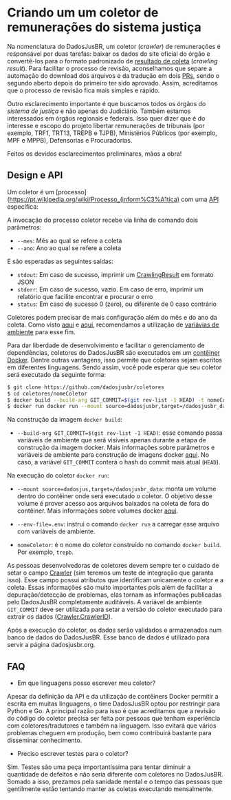 # Criando um um coletor de remunerações do sistema justiça

Na nomenclatura do DadosJusBR, um coletor (_crawler_) de remunerações é responsável por duas tarefas: baixar os dados do site oficial do órgão e convertê-los para o formato padronizado de [resultado de coleta](https://github.com/dadosjusbr/storage/blob/master/agency.go#L27) (_crawling result_). Para facilitar o processo de revisão, aconselhamos que separe a automação do download dos arquivos e da tradução em dois [PRs](https://help.github.com/pt/github/collaborating-with-issues-and-pull-requests/creating-a-pull-request), sendo o segundo aberto depois do primeiro ter sido aprovado. Assim, acreditamos que o processo de revisão fica mais simples e rápido.

Outro esclarecimento importante é que buscamos todos os órgãos do *sistema de justiça* e não apenas do Judiciário. Também estamos interessados em órgãos regionais e federais. Isso quer dizer que é do interesse e escopo do projeto libertar remunerações de tribunais (por exemplo, TRF1, TRT13, TREPB e TJPB), Ministérios Públicos (por exemplo, MPF e MPPB), Defensorias e Procuradorias.

Feitos os devidos esclarecimentos preliminares, mãos a obra!

## Design e API

Um coletor é um [processo](https://pt.wikipedia.org/wiki/Processo_(inform%C3%A1tica) com uma [API](https://pt.wikipedia.org/wiki/Interface_de_programa%C3%A7%C3%A3o_de_aplica%C3%A7%C3%B5es) específica:

A invocação do processo coletor recebe via linha de comando dois parâmetros:

- `--mes`: Mês ao qual se refere a coleta
- `--ano`: Ano ao qual se refere a coleta

E são esperadas as seguintes saídas:

- `stdout`: Em caso de sucesso, imprimir um [CrawlingResult](https://github.com/dadosjusbr/storage/blob/master/agency.go#L27) em formato JSON
- `stderr`: Em caso de sucesso, vazio. Em caso de erro, imprimir um relatório que facilite encontrar e procurar o erro
- `status`: Em caso de sucesso 0 (zero), ou diferente de 0 caso contrário

Coletores podem precisar de mais configuração além do mês e do ano da coleta. Como visto [aqui](https://github.com/dadosjusbr/coletores/tree/master/mppb) e [aqui](https://github.com/dadosjusbr/coletores/tree/master/trepb), recomendamos a utilização de [variávias de ambiente](https://pt.wikipedia.org/wiki/Vari%C3%A1vel_de_ambiente) para esse fim.

Para dar liberdade de desenvolvimento e facilitar o gerenciamento de dependências, coletores do DadosJusBR são executados em um [contêiner Docker](https://aws.amazon.com/pt/containers/?nc1=f_ccr). Dentre outras vantagens, isso permite que coletores sejam escritos em diferentes linguagens. Sendo assim, você pode esperar que seu coletor será executado da seguinte forma:

```sh
$ git clone https://github.com/dadosjusbr/coletores
$ cd coletores/nomeColetor
$ docker build --build-arg GIT_COMMIT=$(git rev-list -1 HEAD) -t nomeColetor .
$ docker run docker run --mount source=dadosjusbr,target=/dadosjusbr_data/ --env-file=.env nomeColetor --mes=01 --ano=2020 > nomeColetor_2020_01.json
```

Na construção da imagem `docker build`:

- `--build-arg GIT_COMMIT=$(git rev-list -1 HEAD)`: esse comando passa variáveis de ambiente que serã visíveis apenas durante a etapa de construção da imagem docker. Mais informações sobre parâmetros e variáveis de ambiente para construção de imagens docker [aqui](https://docs.docker.com/engine/reference/commandline/build/). No caso, a variável `GIT_COMMIT` conterá o hash do commit mais atual (`HEAD`).

Na execução do coletor `docker run`:

- `--mount source=dadosjus,target=/dadosjusbr_data`: monta um volume dentro do contêiner onde será executado o coletor. O objetivo desse volume é prover acesso aos arquivos baixados na coleta de fora do contêiner. Mais informações sobre volumes docker [aqui](https://docker-unleashed.readthedocs.io/aula2.html).

- `--env-file=.env`: instrui o comando `docker run` a carregar esse arquivo com variáveis de ambiente.

- `nomeColetor`: é o nome do coletor construído no comando `docker build`. Por exemplo, `trepb`.



As pessoas desenvolvedoras de coletores devem sempre ter o cuidado de setar o campo [Crawler](https://github.com/dadosjusbr/storage/blob/master/agency.go#L31) (sim teremos um teste de integração que garanta isso). Esse campo possui atributos que identificam unicamente o coletor e a coleta. Essas informações são muito importantes pois além de facilitar a depuração/detecção de problemas, elas tornam as informações publicadas pelo DadosJusBR completamente auditáveis. A variável de ambiente `GIT_COMMIT` deve ser utilizada para setar a versão do coletor executado para extrair os dados ([Crawler.CrawlerID](https://github.com/dadosjusbr/storage/blob/master/agency.go#L22)).

Após a execução do coletor, os dados serão validados e armazenados num banco de dados do DadosJusBR. Esse banco de dados é utilizado para servir a página dadosjusbr.org.

## FAQ

- Em que linguagens posso escrever meu coletor?

Apesar da definição da API e da utilização de contêiners Docker permitir a escrita em muitas linguagens, o time DadosJusBR optou por restringir para Python e Go. A principal razão para isso é que acreditamos que a revisão do código do coletor precisa ser feita por pessoas que tenham experiência com coletores/tradutores e também na linguagem. Isso evitará que vários problemas cheguem em produção, bem como contribuirá bastante para disseminar conhecimento.

- Preciso escrever testes para o coletor?

Sim. Testes são uma peça importantíssima para tentar diminuir a quantidade de defeitos e não seria diferente com coletores no DadosJusBR. Somado a isso, prezamos pela sanidade mental e o tempo das pessoas que gentilmente estão tentando manter as coletas executando mensalmente.
